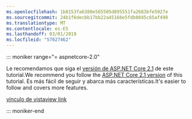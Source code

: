```yaml
---
ms.openlocfilehash: 1b8153fa6380e565505d895551fa2683bfe5927e
ms.sourcegitcommit: 24b1f6decbb17bb22a45166e5fdb0845c65af498
ms.translationtype: MT
ms.contentlocale: es-ES
ms.lasthandoff: 03/01/2019
ms.locfileid: "57027462"
---
```

::: moniker range="= aspnetcore-2.0"

<span data-ttu-id="b0abb-101">Le recomendamos que siga el [versión de ASP.NET Core 2.1](xref:razor-pages-start?view=aspnetcore-2.1) de este tutorial.</span><span class="sxs-lookup"><span data-stu-id="b0abb-101">We recommend you follow the [ASP.NET Core 2.1 version](xref:razor-pages-start?view=aspnetcore-2.1) of this tutorial.</span></span> <span data-ttu-id="b0abb-102">Es más fácil de seguir y abarca más características.</span><span class="sxs-lookup"><span data-stu-id="b0abb-102">It's easier to follow and covers more features.</span></span>

 [<span data-ttu-id="b0abb-103">vínculo de vista</span><span class="sxs-lookup"><span data-stu-id="b0abb-103">view link</span></span>](?view=aspnetcore-2.1)

::: moniker-end
